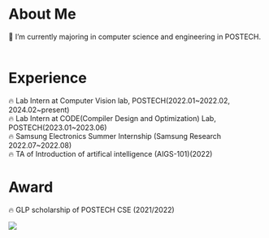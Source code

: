 <h1 align="left">About Me</h1>
🌱 I’m currently majoring in computer science and engineering in POSTECH.<br>
<br>
<h1 align="left">Experience</h1>
🔥 Lab Intern at Computer Vision lab, POSTECH(2022.01~2022.02, 2024.02~present)<br>
🔥 Lab Intern at CODE(Compiler Design and Optimization) Lab, POSTECH(2023.01~2023.06)<br>
🔥 Samsung Electronics Summer Internship (Samsung Research 2022.07~2022.08) <br>
🔥 TA of Introduction of artifical intelligence (AIGS-101)(2022)
<h1 align="left">Award</h1>
🔥 GLP scholarship of POSTECH CSE (2021/2022) <br>

</p>
<img align='left' src="http://mazassumnida.wtf/api/v2/generate_badge?boj=dmsgk010724">
<br>

